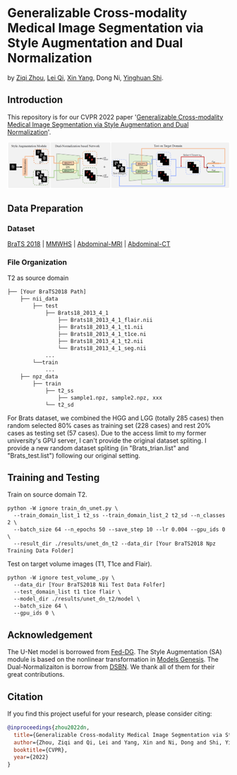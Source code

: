 # Generalizable Cross-modality Medical Image Segmentation via Style Augmentation and Dual Normalization
by [Ziqi Zhou](https://zzzqzhou.github.io/), [Lei Qi](http://palm.seu.edu.cn/qilei/), [Xin Yang](https://xy0806.github.io/), Dong Ni, [Yinghuan Shi](https://cs.nju.edu.cn/shiyh/index.htm). 

## Introduction

This repository is for our CVPR 2022 paper '[Generalizable Cross-modality Medical Image Segmentation via Style Augmentation and Dual Normalization](https://arxiv.org/abs/2112.11177)'. 


![](./picture/cvpr22_dn.PNG)

## Data Preparation

### Dataset
[BraTS 2018](https://www.med.upenn.edu/sbia/brats2018/data.html) | [MMWHS](http://www.sdspeople.fudan.edu.cn/zhuangxiahai/0/mmwhs/) | [Abdominal-MRI](https://chaos.grand-challenge.org/) | [Abdominal-CT](https://www.synapse.org/#!Synapse:syn3193805/wiki/217789)

### File Organization

T2 as source domain
``` 
├── [Your BraTS2018 Path]
    ├── nii_data
        ├── test
            ├── Brats18_2013_4_1
                ├── Brats18_2013_4_1_flair.nii
                ├── Brats18_2013_4_1_t1.nii
                ├── Brats18_2013_4_1_t1ce.ni
                ├── Brats18_2013_4_1_t2.nii
                └── Brats18_2013_4_1_seg.nii
            ...
        └──train
            ...
    ├── npz_data
        ├── train
            ├── t2_ss
                ├── sample1.npz, sample2.npz, xxx
            └── t2_sd
```

For Brats dataset, we combined the HGG and LGG (totally 285 cases) then random selected 80% cases as training set (228 cases) and rest 20% cases as testing set (57 cases). Due to the access limit to my former university's GPU server, I can't provide the original dataset spliting. I provide a new random dataset spliting (in "Brats_trian.list" and "Brats_test.list") following our original setting.

## Training and Testing

Train on source domain T2.
```
python -W ignore train_dn_unet.py \
  --train_domain_list_1 t2_ss --train_domain_list_2 t2_sd --n_classes 2 \
  --batch_size 64 --n_epochs 50 --save_step 10 --lr 0.004 --gpu_ids 0 \
  --result_dir ./results/unet_dn_t2 --data_dir [Your BraTS2018 Npz Training Data Folder]
```

Test on target volume images (T1, T1ce and Flair).

```
python -W ignore test_volume_.py \
  --data_dir [Your BraTS2018 Nii Test Data Folfer]
  --test_domain_list t1 t1ce flair \
  --model_dir ./results/unet_dn_t2/model \
  --batch_size 64 \
  --gpu_ids 0 \
```

## Acknowledgement
The U-Net model is borrowed from [Fed-DG](https://github.com/liuquande/FedDG-ELCFS). The Style Augmentation (SA) module is based on the nonlinear transformation in [Models Genesis](https://github.com/MrGiovanni/ModelsGenesis). The Dual-Normalizaiton is borrow from [DSBN](https://github.com/wgchang/DSBN). We thank all of them for their great contributions.

## Citation

If you find this project useful for your research, please consider citing:

```bibtex
@inproceedings{zhou2022dn,
  title={Generalizable Cross-modality Medical Image Segmentation via Style Augmentation and Dual Normalization},
  author={Zhou, Ziqi and Qi, Lei and Yang, Xin and Ni, Dong and Shi, Yinghuan},
  booktitle={CVPR},
  year={2022}
}
```